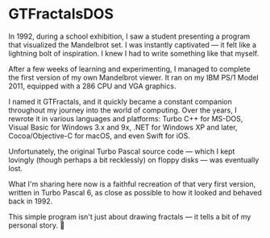 # GTFractalsDOS

In 1992, during a school exhibition, I saw a student presenting a program that visualized the Mandelbrot set. I was instantly captivated — it felt like a lightning bolt of inspiration. I knew I had to write something like that myself.

After a few weeks of learning and experimenting, I managed to complete the first version of my own Mandelbrot viewer. It ran on my IBM PS/1 Model 2011, equipped with a 286 CPU and VGA graphics.

I named it GTFractals, and it quickly became a constant companion throughout my journey into the world of computing. Over the years, I rewrote it in various languages and platforms: Turbo C++ for MS-DOS, Visual Basic for Windows 3.x and 9x, .NET for Windows XP and later, Cocoa/Objective-C for macOS, and even Swift for iOS.

Unfortunately, the original Turbo Pascal source code — which I kept lovingly (though perhaps a bit recklessly) on floppy disks — was eventually lost.

What I'm sharing here now is a faithful recreation of that very first version, written in Turbo Pascal 6, as close as possible to how it looked and behaved back in 1992.

This simple program isn't just about drawing fractals — it tells a bit of my personal story. 🧡
